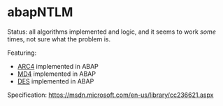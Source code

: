 # abapNTLM
Status: all algorithms implemented and logic, and it seems to work _some_ times, not sure what the problem is.

Featuring:
* [ARC4](http://en.wikipedia.org/wiki/RC4) implemented in ABAP
* [MD4](http://en.wikipedia.org/wiki/MD4) implemented in ABAP
* [DES](http://en.wikipedia.org/wiki/Data_Encryption_Standard) implemented in ABAP

Specification:
https://msdn.microsoft.com/en-us/library/cc236621.aspx

